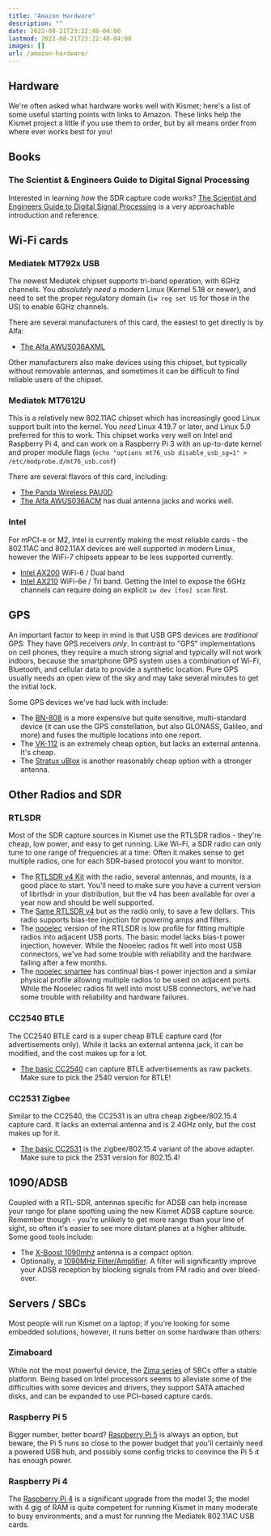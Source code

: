```yaml
---
title: "Amazon Hardware"
description: ""
date: 2022-08-21T23:22:48-04:00
lastmod: 2022-08-21T23:22:48-04:00
images: []
url: /amazon-hardware/
---
```


## Hardware

We're often asked what hardware works well with Kismet; here's a list of some useful starting points with links to Amazon.  These links help the Kismet project a little if you use them to order, but by all means order from where ever works best for you!

## Books

### The Scientist & Engineers Guide to Digital Signal Processing

Interested in learning *how* the SDR capture code works?  [The Scientist and Engineers Guide to Digital Signal Processing](https://amzn.to/33Vane1) is a very approachable introduction and reference.

## Wi-Fi cards

### Mediatek MT792x USB

The newest Mediatek chipset supports tri-band operation, with 6GHz channels.  You *absolutely need* a modern Linux (Kernel 5.18 or newer), and need to set the proper regulatory domain (`iw reg set US` for those in the US) to enable 6GHz channels.

There are several manufacturers of this card, the easiest to get directly is by Alfa:
* [The Alfa AWUS036AXML](https://amzn.to/3u7AAbZ)

Other manufacturers also make devices using this chipset, but typically without removable antennas, and sometimes it can be difficult to find reliable users of the chipset.

### Mediatek MT7612U

This is a relatively new 802.11AC chipset which has increasingly good Linux support built into the kernel.  You *need* Linux 4.19.7 or later, and Linux 5.0 preferred for this to work.  This chipset works very well on Intel and Raspberry Pi 4, and can work on a Raspberry Pi 3 with an up-to-date kernel and proper module flags (`echo "options mt76_usb disable_usb_sg=1" > /etc/modprobe.d/mt76_usb.conf`)

There are several flavors of this card, including:
* [The Panda Wireless PAU0D](https://amzn.to/4bhzJ96)
* [The Alfa AWUS036ACM](https://www.amazon.com/gp/product/B073X6RL9D/ref=as_li_tl?ie=UTF8&tag=kismetwireles-20&camp=1789&creative=9325&linkCode=as2&creativeASIN=B073X6RL9D&linkId=2c055cf50d65263a2d51f2cba4b67a29) has dual antenna jacks and works well.

### Intel

For mPCI-e or M2, Intel is currently making the most reliable cards - the 802.11AC and 802.11AX devices are well supported in modern Linux, however the WiFi-7 chipsets appear to be less supported currently.

* [Intel AX200](https://amzn.to/3SdiVHT) WiFi-6 / Dual band
* [Intel AX210](https://amzn.to/3SkeRFE) WiFi-6e / Tri band.  Getting the Intel to expose the 6GHz channels can require doing an explicit `iw dev [foo] scan` first.

## GPS

An important factor to keep in mind is that USB GPS devices are *traditional* GPS:  They have GPS receivers *only*.  In contrast to "GPS" implementations on cell phones, they require a much strong signal and typically will not work indoors, because the smartphone GPS system uses a combination of Wi-Fi, Bluetooth, and cellular data to provide a synthetic location.  Pure GPS usually needs an open view of the sky and may take several minutes to get the initial lock.

Some GPS devices we've had luck with include:
* The [BN-808](https://amzn.to/3Zc6u3G) is a more expensive but quite sensitive, multi-standard device (it can use the GPS constellation, but also GLONASS, Galileo, and more) and fuses the multiple locations into one report.
* The [VK-112](https://amzn.to/3wZGreB) is an extremely cheap option, but lacks an external antenna.  It's cheap.
* The [Stratux uBlox](https://amzn.to/3iPgYiY) is another reasonably cheap option with a stronger antenna.

## Other Radios and SDR

### RTLSDR

Most of the SDR capture sources in Kismet use the RTLSDR radios - they're cheap, low power, and easy to get running.  Like Wi-Fi, a SDR radio can only tune to one range of frequencies at a time:  Often it makes sense to get multiple radios, one for each SDR-based protocol you want to monitor.

* The [RTLSDR v4 Kit](https://amzn.to/4eBa8bC) with the radio, several antennas, and mounts, is a good place to start.  You'll need to make sure you have a current version of librtlsdr in your distribution, but the v4 has been available for over a year now and should be well supported.
* The [Same RTLSDR v4](https://amzn.to/4hQTGah) but as the radio only, to save a few dollars.  This radio supports bias-tee injection for powering amps and filters.
* The [nooelec](https://amzn.to/33VbFpn) version of the RTLSDR is low profile for fitting multiple radios into adjacent USB ports.  The basic model lacks bias-t power injection, however.  While the Nooelec radios fit well into most USB connectors, we've had some trouble with reliability and the hardware failing after a few months.
* The [nooelec smartee](https://amzn.to/2BrToUp) has continual bias-t power injection and a similar physical profile allowing multiple radios to be used on adjacent ports.  While the Nooelec radios fit well into most USB connectors, we've had some trouble with reliability and hardware failures.

### CC2540 BTLE

The CC2540 BTLE card is a super cheap BTLE capture card (for advertisements only).  While it lacks an external antenna jack, it can be modified, and the cost makes up for a lot.

* [The basic CC2540](https://amzn.to/3CsNhBO) can capture BTLE advertisements as raw packets.  Make sure to pick the 2540 version for BTLE!

### CC2531 Zigbee

Similar to the CC2540, the CC2531 is an ultra cheap zigbee/802.15.4 capture card.  It lacks an external antenna and is 2.4GHz only, but the cost makes up for it.

* [The basic CC2531](https://amzn.to/48WDIaz) is the zigbee/802.15.4 variant of the above adapter.  Make sure to pick the 2531 version for 802.15.4!

## 1090/ADSB

Coupled with a RTL-SDR, antennas specific for ADSB can help increase your range for plane spotting using the new Kismet ADSB capture source.  Remember though - you're unlikely to get more range than your line of sight, so often it's easier to see more distant planes at a higher altitude.  Some good tools include:

* The [X-Boost 1090mhz](https://amzn.to/4bUx1Hd) antenna is a compact option.
* Optionally, a [1090MHz Filter/Amplifier](https://amzn.to/4ev1ifG).  A filter will significantly improve your ADSB reception by blocking signals from FM radio and over bleed-over.


## Servers / SBCs
Most people will run Kismet on a laptop; if you're looking for some embedded solutions, however, it runs better on some hardware than others:

### Zimaboard

While not the most powerful device, the [Zima series](https://amzn.to/42e4LL7) of SBCs offer a stable platform.  Being based on Intel processors seems to alleviate some of the difficulties with some devices and drivers, they support SATA attached disks, and can be expanded to use PCI-based capture cards.

### Raspberry Pi 5

Bigger number, better board? [Raspberry Pi 5](https://amzn.to/3SAkaCf) is always an option, but beware, the Pi 5 runs so close to the power budget that you'll certainly need a powered USB hub, and possibly some config tricks to convince the Pi 5 it has enough power.

### Raspberry Pi 4

The [Raspberry Pi 4](https://amzn.to/2P7Hxmu) is a significant upgrade from the model 3; the model with 4 gig of RAM is quite competent for running Kismet in many moderate to busy environments, and a must for running the Mediatek 802.11AC USB cards.

